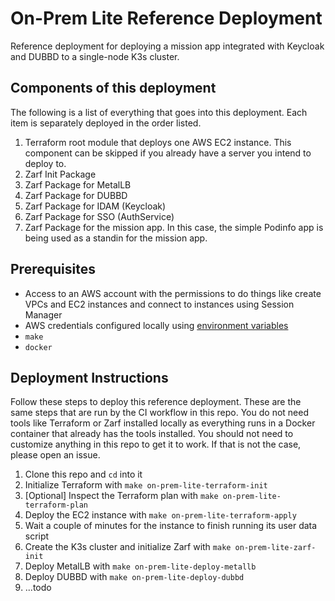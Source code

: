 # On-Prem Lite Reference Deployment

Reference deployment for deploying a mission app integrated with Keycloak and DUBBD to a single-node K3s cluster.

## Components of this deployment

The following is a list of everything that goes into this deployment. Each item is separately deployed in the order listed.

1. Terraform root module that deploys one AWS EC2 instance. This component can be skipped if you already have a server you intend to deploy to.
2. Zarf Init Package
3. Zarf Package for MetalLB
3. Zarf Package for DUBBD
4. Zarf Package for IDAM (Keycloak)
5. Zarf Package for SSO (AuthService)
5. Zarf Package for the mission app. In this case, the simple Podinfo app is being used as a standin for the mission app.

## Prerequisites

- Access to an AWS account with the permissions to do things like create VPCs and EC2 instances and connect to instances using Session Manager
- AWS credentials configured locally using [environment variables](https://docs.aws.amazon.com/cli/latest/userguide/cli-configure-envvars.html)
- `make`
- `docker`

## Deployment Instructions

Follow these steps to deploy this reference deployment. These are the same steps that are run by the CI workflow in this repo. You do not need tools like Terraform or Zarf installed locally as everything runs in a Docker container that already has the tools installed. You should not need to customize anything in this repo to get it to work. If that is not the case, please open an issue.

1. Clone this repo and `cd` into it
2. Initialize Terraform with `make on-prem-lite-terraform-init`
3. [Optional] Inspect the Terraform plan with `make on-prem-lite-terraform-plan`
4. Deploy the EC2 instance with `make on-prem-lite-terraform-apply`
5. Wait a couple of minutes for the instance to finish running its user data script
6. Create the K3s cluster and initialize Zarf with `make on-prem-lite-zarf-init`
7. Deploy MetalLB with `make on-prem-lite-deploy-metallb`
8. Deploy DUBBD with `make on-prem-lite-deploy-dubbd`
9. ...todo
